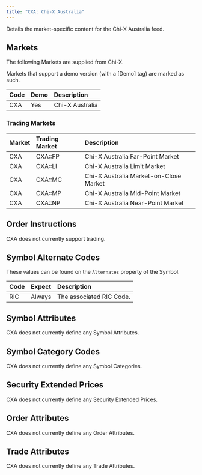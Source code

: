 ```yaml
---
title: "CXA: Chi-X Australia"
---
```


Details the market-specific content for the Chi-X Australia feed.

## Markets

The following Markets are supplied from Chi-X.

Markets that support a demo version \(with a \[Demo\] tag\) are marked as such.

| Code           | Demo |Description |
| :------------- | :--- | :--------- |
| CXA            | Yes  | Chi-X Australia |

### Trading Markets

| Market | Trading Market | Description |
| :----- | :------------- | :---------- |
| CXA    | CXA::FP        | Chi-X Australia Far-Point Market |
| CXA    | CXA::LI        | Chi-X Australia Limit Market |
| CXA    | CXA::MC        | Chi-X Australia Market-on-Close Market |
| CXA    | CXA::MP        | Chi-X Australia Mid-Point Market |
| CXA    | CXA::NP        | Chi-X Australia Near-Point Market |

## Order Instructions

CXA does not currently support trading.

## Symbol Alternate Codes

These values can be found on the `Alternates` property of the Symbol.

| Code           | Expect   | Description |
| :------------- | :------- | :--- |
| RIC            | Always   | The associated RIC Code. |

## Symbol Attributes

CXA does not currently define any Symbol Attributes.

## Symbol Category Codes

CXA does not currently define any Symbol Categories.

## Security Extended Prices

CXA does not currently define any Security Extended Prices.

## Order Attributes

CXA does not currently define any Order Attributes.

## Trade Attributes

CXA does not currently define any Trade Attributes.


